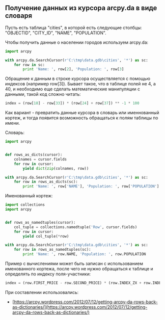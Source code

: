 ## Получение данных из курсора arcpy.da в виде словаря

Пусть есть таблица "cities", в которой есть следующие столбцы: "OBJECTID", "CITY_ID", "NAME", "POPULATION".

Чтобы получить данные о населении городов используем arcpy.da:

```python
import arcpy

with arcpy.da.SearchCursor(r'C:\tmp\data.gdb\cities', '*') as sc:
    for row in sc:
        print 'Name: ', row[2], 'Population: ', row[3]
```

Обращение к данным в строке курсора осуществляется с помощью индексов (например row[3]). Бывает такое, что в таблице полей не 4, а 40, и необходимо еще сделать математические манипуляции с данными, такой код сложно читать:

```python
index = (row[18] - row[33]) * (row[24] + row[37]) ** -1 * 100
```

Как вариант - превратить данные курсора в словарь или именнованный кортеж, и тогда появится возможность обращаться к полям таблицы по имени.

Словарь:

```python
import arcpy


def rows_as_dicts(cursor):
    colnames = cursor.fields
    for row in cursor:
        yield dict(zip(colnames, row))

with arcpy.da.SearchCursor(r'C:\tmp\data.gdb\cities', '*') as sc:
    for row in rows_as_dicts(sc):
        print 'Name: ', row['NAME'], 'Population: ', row['POPULATION']
``` 

Именованный кортеж:

```python
import collections
import arcpy


def rows_as_namedtuples(cursor):
    col_tuple = collections.namedtuple('Row', cursor.fields)
    for row in cursor:
        yield col_tuple(*row)

with arcpy.da.SearchCursor(r'C:\tmp\data.gdb\cities', '*') as sc:
    for row in rows_as_namedtuples(sc):
        print 'Name: ', row.NAME, 'Population: ', row.POPULATION
```

Пример с вычислениями может быть записан с использованием именованного кортежа, после чего не нужно обращаться к таблице и определять по индексу поля-участники:

```python
index = (row.FIRST_PRICE - row.SECOND_PRICE) * (row.INDEX_ZX + row.INDEX_QT) ** -1 * 100
```

При составлении использовались:

* [https://arcpy.wordpress.com/2012/07/12/getting-arcpy-da-rows-back-as-dictionaries/](https://arcpy.wordpress.com/2012/07/12/getting-arcpy-da-rows-back-as-dictionaries/)
